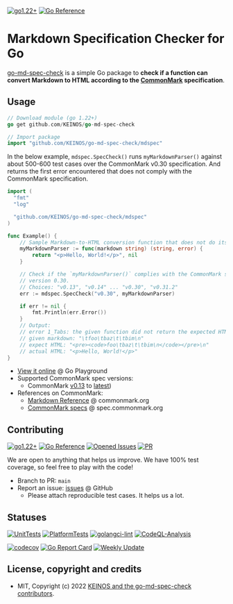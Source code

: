 <!-- markdownlint-disable MD041 -->
[![go1.22+](https://img.shields.io/badge/Go-1.22+-blue?logo=go)](https://github.com/KEINOS/go-md-spec-check/blob/main/.github/workflows/unit-tests.yml#L81 "Supported versions")
[![Go Reference](https://pkg.go.dev/badge/github.com/KEINOS/go-md-spec-check.svg)](https://pkg.go.dev/github.com/KEINOS/go-md-spec-check/ "View document online")

# Markdown Specification Checker for Go

[go-md-spec-check](https://github.com/KEINOS/go-md-spec-check) is a simple Go package to **check if a function can convert Markdown to HTML according to the [CommonMark](https://commonmark.org/) specification**.

## Usage

```go
// Download module (go 1.22+)
go get github.com/KEINOS/go-md-spec-check
```

```go
// Import package
import "github.com/KEINOS/go-md-spec-check/mdspec"
```

In the below example, `mdspec.SpecCheck()` runs `myMarkdownParser()` against about 500-600 test cases over the CommonMark v0.30 specification. And returns the first error encountered that does not comply with the CommonMark specification.

```go
import (
  "fmt"
  "log"

  "github.com/KEINOS/go-md-spec-check/mdspec"
)

func Example() {
    // Sample Markdown-to-HTML conversion function that does not do its job.
    myMarkdownParser := func(markdown string) (string, error) {
        return "<p>Hello, World!</p>", nil
    }

    // Check if the `myMarkdownParser()` complies with the CommonMark specification
    // version 0.30.
    // Choices: "v0.13", "v0.14" ... "v0.30", "v0.31.2"
    err := mdspec.SpecCheck("v0.30", myMarkdownParser)

    if err != nil {
        fmt.Println(err.Error())
    }
    // Output:
    // error 1_Tabs: the given function did not return the expected HTML result.
    // given markdown: "\tfoo\tbaz\t\tbim\n"
    // expect HTML: "<pre><code>foo\tbaz\t\tbim\n</code></pre>\n"
    // actual HTML: "<p>Hello, World!</p>"
}
```

- [View it online](https://go.dev/play/p/cvzhbhEx_QG) @ Go Playground
- Supported CommonMark spec versions:
  - CommonMark [v0.13](https://spec.commonmark.org/0.13/) to [latest](https://spec.commonmark.org/current/))
- References on CommonMark:
  - [Markdown Reference](https://commonmark.org/help/) @ commonmark.org
  - [CommonMark specs](https://spec.commonmark.org/) @ spec.commonmark.org

## Contributing

[![go1.22+](https://img.shields.io/badge/Go-1.22+-blue?logo=go)](https://github.com/KEINOS/go-md-spec-check/blob/main/.github/workflows/unit-tests.yml#L81 "Supported versions")
[![Go Reference](https://pkg.go.dev/badge/github.com/KEINOS/go-md-spec-check.svg)](https://pkg.go.dev/github.com/KEINOS/go-md-spec-check/ "View document")
[![Opened Issues](https://img.shields.io/github/issues/KEINOS/go-md-spec-check?color=lightblue&logo=github)](https://github.com/KEINOS/go-md-spec-check/issues "opened issues")
[![PR](https://img.shields.io/github/issues-pr/KEINOS/go-md-spec-check?color=lightblue&logo=github)](https://github.com/KEINOS/go-md-spec-check/pulls "Pull Requests")

We are open to anything that helps us improve. We have 100% test coverage, so feel free to play with the code!

- Branch to PR: `main`
- Report an issue: [issues](https://github.com/KEINOS/go-md-spec-check/issues) @ GitHub
  - Please attach reproducible test cases. It helps us a lot.

## Statuses

[![UnitTests](https://github.com/KEINOS/go-md-spec-check/actions/workflows/unit-tests.yml/badge.svg)](https://github.com/KEINOS/go-md-spec-check/actions/workflows/unit-tests.yml)
[![PlatformTests](https://github.com/KEINOS/go-md-spec-check/actions/workflows/platform-tests.yml/badge.svg)](https://github.com/KEINOS/go-md-spec-check/actions/workflows/platform-tests.yml)
[![golangci-lint](https://github.com/KEINOS/go-md-spec-check/actions/workflows/golangci-lint.yml/badge.svg)](https://github.com/KEINOS/go-md-spec-check/actions/workflows/golangci-lint.yml)
[![CodeQL-Analysis](https://github.com/KEINOS/go-md-spec-check/actions/workflows/codeQL-analysis.yml/badge.svg)](https://github.com/KEINOS/go-md-spec-check/actions/workflows/codeQL-analysis.yml)

[![codecov](https://codecov.io/gh/KEINOS/go-md-spec-check/branch/main/graph/badge.svg?token=jW3haldEtr)](https://codecov.io/gh/KEINOS/go-md-spec-check)
[![Go Report Card](https://goreportcard.com/badge/github.com/KEINOS/go-md-spec-check)](https://goreportcard.com/report/github.com/KEINOS/go-md-spec-check)
[![Weekly Update](https://github.com/KEINOS/go-md-spec-check/actions/workflows/weekly-update.yml/badge.svg)](https://github.com/KEINOS/go-md-spec-check/actions/workflows/weekly-update.yml)

## License, copyright and credits

- MIT, Copyright (c) 2022 [KEINOS and the go-md-spec-check contributors](https://github.com/KEINOS/go-md-spec-check/graphs/contributors).
